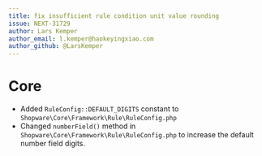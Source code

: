 ```yaml
---
title: fix insufficient rule condition unit value rounding
issue: NEXT-31729
author: Lars Kemper
author_email: l.kemper@haokeyingxiao.com
author_github: @LarsKemper
---
```

# Core
* Added `RuleConfig::DEFAULT_DIGITS` constant to `Shopware\Core\Framework\Rule\RuleConfig.php`
* Changed `numberField()` method in `Shopware\Core\Framework\Rule\RuleConfig.php` to increase the default number field digits.
